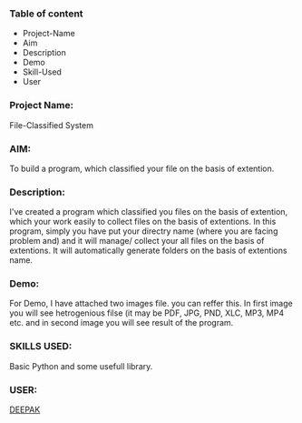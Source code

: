 ### Table of content

 * Project-Name
 * Aim
 * Description
 * Demo
 * Skill-Used
 * User
 
 ### Project Name: 
 File-Classified System   

 ### AIM: 
 To build a program, which classified your file on the basis of extention.
 
 ### Description: 
 I've created a program which classified you files on the basis of extention, which your work easily to collect files on the basis of 
 extentions. In this program, simply you have put your directry name (where you are facing problem and) and it will manage/ collect 
 your all files on the basis of extentions. It will automatically generate folders on the basis of extentions name.
 
 ### Demo:
 For Demo, I have attached two images file. you can reffer this. In first image you will see hetrogenious filse (it may be PDF, JPG, 
 PND, XLC, MP3, MP4 etc. and in second image you will see result of the program.
 
 ### SKILLS USED:
 Basic Python and some usefull library.

 ### USER:
 [DEEPAK](https://github.com/deepak2233)

